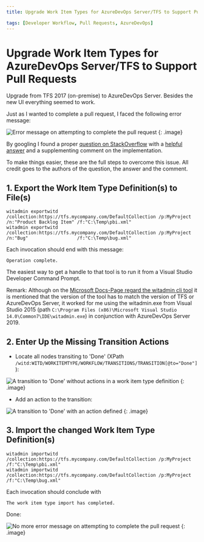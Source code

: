 ```yaml
---
title: Upgrade Work Item Types for AzureDevOps Server/TFS to Support Pull Requests

tags: [Developer Workflow, Pull Requests, AzureDevOps]
---
```


# Upgrade Work Item Types for AzureDevOps Server/TFS to Support Pull Requests

Upgrade from TFS 2017 (on-premise) to AzureDevOps Server. Besides the new UI everything seemed to work.

Just as I wanted to complete a pull request, I faced the following error message:

![Error message on attempting to complete the pull request](/images/posts/AzureDevOpsUpgradeWorkItemTemplates/ErrorMessage.PNG)
{: .image}

By googling I found a proper [question on StackOverflow](https://stackoverflow.com/questions/50935155/tfs-cannot-complete-product-backlog-item-because-there-is-no-transition-from-co) with a [helpful answer](https://stackoverflow.com/a/50941616/571213) and a supplementing comment on the implementation.

To make things easier, these are the full steps to overcome this issue. All credit goes to the authors of the question, the answer and the comment.


## 1. Export the Work Item Type Definition(s) to File(s)

    witadmin exportwitd /collection:https://tfs.mycompany.com/DefaultCollection /p:MyProject /n:"Product Backlog Item" /f:"C:\Temp\pbi.xml"
    witadmin exportwitd /collection:https://tfs.mycompany.com/DefaultCollection /p:MyProject /n:"Bug"                  /f:"C:\Temp\bug.xml"

Each invocation should end with this message:

    Operation complete.

The easiest way to get a handle to that tool is to run it from a Visual Studio Developer Command Prompt.

Remark: Although on the [Microsoft Docs-Page regard the witadmin cli tool](https://docs.microsoft.com/en-us/azure/devops/reference/witadmin/witadmin-import-export-manage-wits?view=tfs-2018) it is mentioned that the version of the tool has to match the version of TFS or AzureDevOps Server, it worked for me using the witadmin.exe from Visual Studio 2015 (path `C:\Program Files (x86)\Microsoft Visual Studio 14.0\Common7\IDE\witadmin.exe`) in conjunction with AzureDevOps Server 2019.


## 2. Enter Up the Missing Transition Actions

* Locate all nodes transiting to 'Done' (XPath `/witd:WITD/WORKITEMTYPE/WORKFLOW/TRANSITIONS/TRANSITION[@to="Done"]`):

![A transition to 'Done' without actions in a work item type definition](/images/posts/AzureDevOpsUpgradeWorkItemTemplates/witp_before.PNG)
{: .image}

* Add an action to the transition:

    <ACTIONS>
        <ACTION value="microsoft.vsts.actions.checkin"/>  
    </ACTIONS>

![A transition to 'Done' with an action defined](/images/posts/AzureDevOpsUpgradeWorkItemTemplates/witp_after.PNG)
{: .image}


## 3. Import the changed Work Item Type Definition(s)

    witadmin importwitd /collection:https://tfs.mycompany.com/DefaultCollection /p:MyProject /f:"C:\Temp\pbi.xml"
    witadmin importwitd /collection:https://tfs.mycompany.com/DefaultCollection /p:MyProject /f:"C:\Temp\bug.xml"

Each invocation should conclude with

    The work item type import has completed.

Done:

![No more error message on attempting to complete the pull request](/images/posts/AzureDevOpsUpgradeWorkItemTemplates/NoMoreErrorMessage.PNG)
{: .image}
